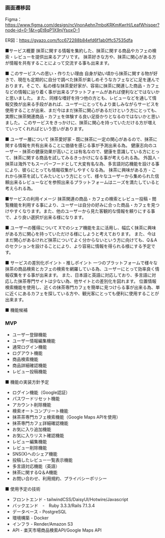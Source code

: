 ### 画面遷移図
Figma：https://www.figma.com/design/ncVnonAehn7mboKRKmKwrH/LeafWhisper?node-id=0-1&t=gEt8qP1X9njYsoxO-1

ER図：https://gyazo.com/fcc672288b84efd6f1ab0ffc57535dfa

■サービス概要
抹茶に関する情報を集約した、抹茶に関する商品やカフェの検索・レビューを提供出来るアプリです。
抹茶好きな方や、抹茶に関心がある方が情報を共有することによって交流する事も出来ます。

■ このサービスへの思い・作りたい理由
自身が幼い頃から抹茶に関する物が好きで、現在も定期的に自分で調べた抹茶が楽しめそうなカフェなどに足を運んでおります。そこで、私の様な抹茶愛好家が、容易に抹茶に関連した商品・カフェなどの情報に辿り着く事が出来るプラットフォームがあれば便利などではないかと思いました。
また、同様な嗜好を持つ他の方とも、レビューなどを通して情報交換が出来る手段があれば、ユーザーにとってもより楽しみながらサービスを使用することが出来、まだ今はまだ抹茶に関心があるだけという方にとっても、実際に抹茶関連商品・カフェを体験する良い足掛かりとなるのではないかと思いました。
このサービスをきっかけに、抹茶に関心を持っていただける方が増えていってくれればという思いがあります。

■ ユーザー層について
抹茶愛好家 - 既に抹茶に一定の関心があるので、抹茶に関する情報を共有出来ることに価値を感じる事が予測出来る為。
健康志向のユーザー - 抹茶の健康効果が高いことは有名なので、健康を意識している方にとって、抹茶に関する商品を試してみるきっかけになる事が考えられる為。
外国人 - 抹茶は海外でもスーパーフードとして大変有名な為、多言語対応機能を設ける事により、彼らにとっても情報収集がしやすくなる為。
抹茶に興味がある方 - これから抹茶を試してみたいという方にとって、様々なユーザーから集められた信頼出来るレビューなどを参照出来るプラットフォームはニーズを満たしていると考えられる為。

■サービスの利用イメージ
抹茶関連の商品・カフェの検索とレビュー投稿・閲覧機能を利用する事により、ユーザーは自分の好みに合った商品・カフェを見つけやすくなります。また、他のユーザーから見た客観的な情報を頼りにする事で、より良い選択が出来る様になります。

■ ユーザーの獲得について
Xでのシェア機能を主に活用し、幅広く抹茶に興味がある方に関心を持っていただける様にしようと考えております。
また、今はまだ関心があるけれど抹茶についてよく分からないという方に向けても、Q＆Aのセクションを設けることにより、より容易に情報を得られる様にする予定です。

■ サービスの差別化ポイント・推しポイント
一つのプラットフォームで様々な抹茶の商品検索とカフェの検索を網羅している為、ユーザーにとって効率良く情報収集をする事が出来ます。
また、日本語と英語に対応しており、多言語に対応した抹茶専門サイトは少ない為、他サイトとの差別化を図れます。
位置情報検索機能を使用し、近くの抹茶専門カフェを簡単に見つけらる事が出来る為、単に近くにあるカフェを探している方や、観光客にとっても便利に使用することが出来ます。

■ 機能候補
### MVP
* ユーザー登録機能
* ユーザー情報編集機能
* 通常ログイン機能
* ログアウト機能
* 商品検索機能
* 商品詳細確認機能
* レビュー投稿機能

■ 機能の実装方針予定
* ログイン機能（Google認証）
* パスワードリセット機能
* アカウント削除機能
* 検索オートコンプリート機能
* 抹茶茶専門カフェ検索機能（Google Maps APIを使用）
* 抹茶専門カフェ詳細確認機能
* お気に入り追加機能
* お気に入りリスト確認機能
* レビュー編集機能
* レビュー削除機能
* SNS(X)へのシェア機能
* 投稿したレビュー一覧表示機能
* 多言語対応機能（英語）
* 抹茶に関するQ＆A機能
* お問い合わせ、利用規約、プライバシーポリシー

■ 使用予定の技術
* フロントエンド - tailwindCSS/DaisyUI/Hotwire/Javascript
* バックエンド　-　Ruby 3.3.3/Rails 7.1.3.4
* データベース - PostgreSQL
* 環境構築 - Docker
* インフラ - Render/Amazon S3
* API - 楽天市場商品検索API/Google Maps API